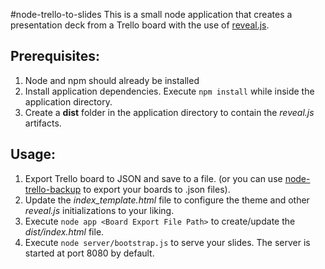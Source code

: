 #node-trello-to-slides
This is a small node application that creates a presentation deck from a Trello board with the use of [reveal.js](https://github.com/hakimel/reveal.js).

## Prerequisites:
1. Node and npm should already be installed
2. Install application dependencies. Execute `npm install` while inside the application directory.
3. Create a **dist** folder in the application directory to contain the *reveal.js* artifacts.

## Usage:
1. Export Trello board to JSON and save to a file. (or you can use [node-trello-backup](https://github.com/olynvalencia/node-trello-backup) to export your boards to .json files).
2. Update the *index_template.html* file to configure the theme and other *reveal.js* initializations to your liking.
3. Execute `node app <Board Export File Path>` to create/update the *dist/index.html* file.
4. Execute `node server/bootstrap.js` to serve your slides. The server is started at port 8080 by default.
